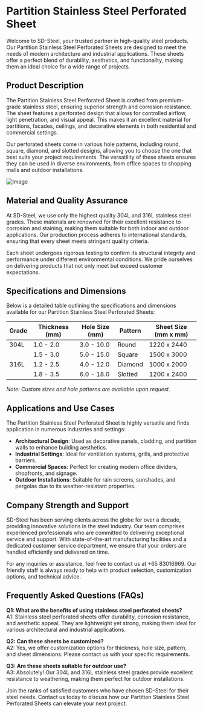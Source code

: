 # Partition Stainless Steel Perforated Sheet

Welcome to SD-Steel, your trusted partner in high-quality steel products. Our Partition Stainless Steel Perforated Sheets are designed to meet the needs of modern architecture and industrial applications. These sheets offer a perfect blend of durability, aesthetics, and functionality, making them an ideal choice for a wide range of projects.

## Product Description

The Partition Stainless Steel Perforated Sheet is crafted from premium-grade stainless steel, ensuring superior strength and corrosion resistance. The sheet features a perforated design that allows for controlled airflow, light penetration, and visual appeal. This makes it an excellent material for partitions, facades, ceilings, and decorative elements in both residential and commercial settings.

Our perforated sheets come in various hole patterns, including round, square, diamond, and slotted designs, allowing you to choose the one that best suits your project requirements. The versatility of these sheets ensures they can be used in diverse environments, from office spaces to shopping malls and outdoor installations.

![Image](https://github.com/user-attachments/assets/2567258e-e124-4816-932d-1809bd27ef0b)

## Material and Quality Assurance

At SD-Steel, we use only the highest quality 304L and 316L stainless steel grades. These materials are renowned for their excellent resistance to corrosion and staining, making them suitable for both indoor and outdoor applications. Our production process adheres to international standards, ensuring that every sheet meets stringent quality criteria.

Each sheet undergoes rigorous testing to confirm its structural integrity and performance under different environmental conditions. We pride ourselves on delivering products that not only meet but exceed customer expectations.

## Specifications and Dimensions

Below is a detailed table outlining the specifications and dimensions available for our Partition Stainless Steel Perforated Sheets:

| **Grade**       | **Thickness (mm)** | **Hole Size (mm)** | **Pattern**   | **Sheet Size (mm x mm)** |
|------------------|--------------------|--------------------|---------------|--------------------------|
| 304L             | 1.0 - 2.0         | 3.0 - 10.0        | Round         | 1220 x 2440              |
|                  | 1.5 - 3.0         | 5.0 - 15.0        | Square        | 1500 x 3000              |
| 316L             | 1.2 - 2.5         | 4.0 - 12.0        | Diamond       | 1000 x 2000              |
|                  | 1.8 - 3.5         | 6.0 - 18.0        | Slotted       | 1200 x 2400              |

*Note: Custom sizes and hole patterns are available upon request.*

## Applications and Use Cases

The Partition Stainless Steel Perforated Sheet is highly versatile and finds application in numerous industries and settings:

- **Architectural Design**: Used as decorative panels, cladding, and partition walls to enhance building aesthetics.
- **Industrial Settings**: Ideal for ventilation systems, grills, and protective barriers.
- **Commercial Spaces**: Perfect for creating modern office dividers, shopfronts, and signage.
- **Outdoor Installations**: Suitable for rain screens, sunshades, and pergolas due to its weather-resistant properties.

## Company Strength and Support

SD-Steel has been serving clients across the globe for over a decade, providing innovative solutions in the steel industry. Our team comprises experienced professionals who are committed to delivering exceptional service and support. With state-of-the-art manufacturing facilities and a dedicated customer service department, we ensure that your orders are handled efficiently and delivered on time.

For any inquiries or assistance, feel free to contact us at +65 83016969. Our friendly staff is always ready to help with product selection, customization options, and technical advice.

## Frequently Asked Questions (FAQs)

**Q1: What are the benefits of using stainless steel perforated sheets?**  
A1: Stainless steel perforated sheets offer durability, corrosion resistance, and aesthetic appeal. They are lightweight yet strong, making them ideal for various architectural and industrial applications.

**Q2: Can these sheets be customized?**  
A2: Yes, we offer customization options for thickness, hole size, pattern, and sheet dimensions. Please contact us with your specific requirements.

**Q3: Are these sheets suitable for outdoor use?**  
A3: Absolutely! Our 304L and 316L stainless steel grades provide excellent resistance to weathering, making them perfect for outdoor installations.

Join the ranks of satisfied customers who have chosen SD-Steel for their steel needs. Contact us today to discuss how our Partition Stainless Steel Perforated Sheets can elevate your next project.